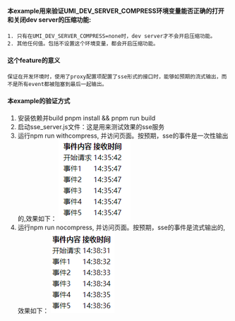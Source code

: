 #### 本example用来验证UMI_DEV_SERVER_COMPRESS环境变量能否正确的打开和关闭dev server的压缩功能:
```
1. 只有在UMI_DEV_SERVER_COMPRESS=none时，dev server才不会开启压缩功能。
2. 其他任何值。包括不设置这个环境变量，都会开启压缩功能。
```
#### 这个feature的意义
```
保证在开发环境时，使用了proxy配置项配置了sse形式的接口时，能够如预期的流式输出，而不是所有event都被阻塞到最后一起输出。
```
#### 本example的验证方式
1. 安装依赖并build pnpm install && pnpm run build
2. 启动sse_server.js文件：这是用来测试效果的sse服务
3. 运行npm run withcompress, 并访问页面。按预期，sse的事件是一次性输出的,效果如下：
![](.\images\withcompress.png)
4. 运行npm run nocompress, 并访问页面。按预期，sse的事件是流式输出的,效果如下：
![](.\images\nocompress.png)
